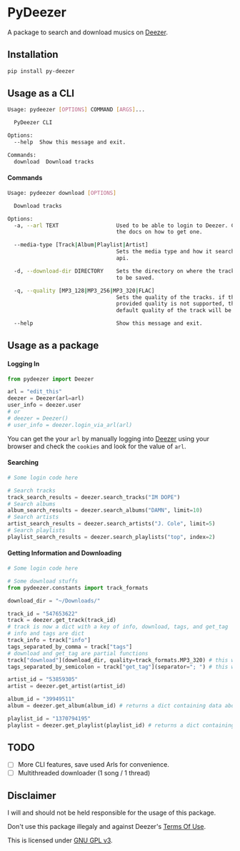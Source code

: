 # PyDeezer

A package to search and download musics on [Deezer](https://www.deezer.com/en/).

## Installation

```bash
pip install py-deezer
```

## Usage as a CLI

```bash
Usage: pydeezer [OPTIONS] COMMAND [ARGS]...

  PyDeezer CLI

Options:
  --help  Show this message and exit.

Commands:
  download  Download tracks
```

#### Commands

```bash
Usage: pydeezer download [OPTIONS]

  Download tracks

Options:
  -a, --arl TEXT                  Used to be able to login to Deezer. Check
                                  the docs on how to get one.

  --media-type [Track|Album|Playlist|Artist]
                                  Sets the media type and how it searches the
                                  api.

  -d, --download-dir DIRECTORY    Sets the directory on where the tracks are
                                  to be saved.

  -q, --quality [MP3_128|MP3_256|MP3_320|FLAC]
                                  Sets the quality of the tracks. if the
                                  provided quality is not supported, the
                                  default quality of the track will be used.

  --help                          Show this message and exit.
```

## Usage as a package

#### Logging In

```python
from pydeezer import Deezer

arl = "edit_this"
deezer = Deezer(arl=arl)
user_info = deezer.user
# or
# deezer = Deezer()
# user_info = deezer.login_via_arl(arl)
```

You can get the your `arl` by manually logging into [Deezer](https://www.deezer.com/) using your browser and check the `cookies` and look for the value of `arl`.

#### Searching

```python
# Some login code here

# Search tracks
track_search_results = deezer.search_tracks("IM DOPE")
# Search albums
album_search_results = deezer.search_albums("DAMN", limit=10)
# Search artists
artist_search_results = deezer.search_artists("J. Cole", limit=5)
# Search playlists
playlist_search_results = deezer.search_playlists("top", index=2)
```

#### Getting Information and Downloading

```python
# Some login code here

# Some download stuffs
from pydeezer.constants import track_formats

download_dir = "~/Downloads/"

track_id = "547653622"
track = deezer.get_track(track_id)
# track is now a dict with a key of info, download, tags, and get_tag
# info and tags are dict
track_info = track["info"]
tags_separated_by_comma = track["tags"]
# download and get_tag are partial functions
track["download"](download_dir, quality=track_formats.MP3_320) # this will download the file, default file name is Filename.[mp3 or flac]
tags_separated_by_semicolon = track["get_tag"](separator="; ") # this will return a dictionary similar to track["tags"] but this will override the default separator

artist_id = "53859305"
artist = deezer.get_artist(artist_id)

album_id = "39949511"
album = deezer.get_album(album_id) # returns a dict containing data about the album

playlist_id = "1370794195"
playlist = deezer.get_playlist(playlist_id) # returns a dict containing data about the playlist
```

## TODO

- [ ] More CLI features, save used Arls for convenience.
- [ ] Multithreaded downloader (1 song / 1 thread)

## Disclaimer

I will and should not be held responsible for the usage of this package.

Don't use this package illegaly and against Deezer's [Terms Of Use](https://www.deezer.com/legal/cgu).

This is licensed under [GNU GPL v3](https://choosealicense.com/licenses/gpl-3.0/#).
